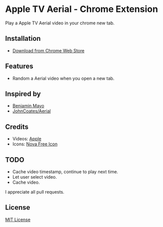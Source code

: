 # Apple TV Aerial - Chrome Extension

Play a Apple TV Aerial video in your chrome new tab.

## Installation

* [Download from Chrome Web Store](https://chrome.google.com/webstore/detail/apple-tv-aerial/aghbfddlpdcakpkmeipokeocfakaaabb)

## Features

* Random a Aerial video when you open a new tab.

## Inspired by 

* [Benjamin Mayo](http://benjaminmayo.co.uk/watch-all-the-apple-tv-aerial-video-screensavers)
* [JohnCoates/Aerial](https://github.com/JohnCoates/Aerial)

## Credits

* Videos: [Apple](www.apple.com)
* Icons: [Nova Free Icon](http://www.webalys.com/nova/free-icons.html)

## TODO

* Cache video timestamp, continue to play next time.
* Let user select video.
* Cache video.

I appreciate all pull requests.

## License

[MIT License](https://raw.githubusercontent.com/wayne5540/chrome-aerial/master/LICENSE)
